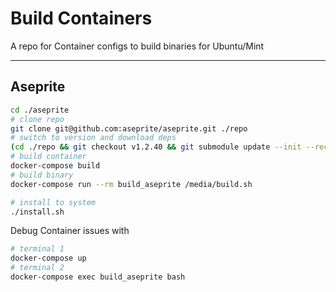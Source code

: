 # Build Containers

A repo for Container configs to build binaries for Ubuntu/Mint

---

## Aseprite

```sh
cd ./aseprite
# clone repo
git clone git@github.com:aseprite/aseprite.git ./repo
# switch to version and download deps
(cd ./repo && git checkout v1.2.40 && git submodule update --init --recursive && wget -O "skia.zip" --tries=3 https://github.com/aseprite/skia/releases/download/m102-861e4743af/Skia-Linux-Release-x64-libc++.zip && unzip skia.zip -d ./skia)
# build container
docker-compose build
# build binary
docker-compose run --rm build_aseprite /media/build.sh

# install to system
./install.sh
```

Debug Container issues with
```sh
# terminal 1
docker-compose up
# terminal 2
docker-compose exec build_aseprite bash
```
